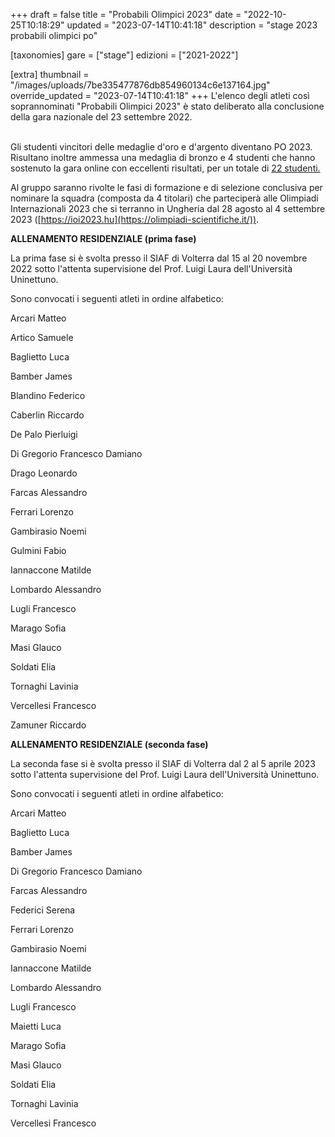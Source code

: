 +++
draft = false
title = "Probabili Olimpici 2023"
date = "2022-10-25T10:18:29"
updated = "2023-07-14T10:41:18"
description = "stage 2023 probabili olimpici po"

[taxonomies]
gare = ["stage"]
edizioni = ["2021-2022"]

[extra]
thumbnail = "/images/uploads/7be335477876db854960134c6e137164.jpg"
override_updated = "2023-07-14T10:41:18"
+++
L'elenco degli atleti così soprannominati "Probabili Olimpici 2023" è stato deliberato alla conclusione della gara nazionale del 23 settembre 2022.

<br/>Gli studenti vincitori delle medaglie d'oro e d'argento diventano PO 2023. Risultano inoltre ammessa una medaglia di bronzo e 4 studenti che hanno sostenuto la gara online con eccellenti risultati, per un totale di [22 studenti.](/oldsite/224/PO_2023_-_sito.xlsx)

Al gruppo saranno rivolte le fasi di formazione e di selezione conclusiva per nominare la squadra (composta da 4 titolari) che parteciperà alle Olimpiadi Internazionali 2023 che si terranno in Ungheria dal 28 agosto al 4 settembre 2023 ([https://ioi2023.hu](https://olimpiadi-scientifiche.it/)).

**ALLENAMENTO RESIDENZIALE (prima fase)**

La prima fase si è svolta presso il SIAF di Volterra dal 15 al 20 novembre 2022 sotto l'attenta supervisione del Prof. Luigi Laura dell'Università Uninettuno.

Sono convocati i seguenti atleti in ordine alfabetico:

Arcari Matteo

Artico Samuele

Baglietto Luca

Bamber James

Blandino Federico

Caberlin Riccardo

De Palo Pierluigi

Di Gregorio Francesco Damiano

Drago Leonardo

Farcas Alessandro

Ferrari Lorenzo

Gambirasio Noemi

Gulmini Fabio

Iannaccone Matilde

Lombardo Alessandro

Lugli Francesco

Marago Sofia

Masi Glauco

Soldati Elia

Tornaghi Lavinia

Vercellesi Francesco

Zamuner Riccardo

**ALLENAMENTO RESIDENZIALE (seconda fase)** 

La seconda fase si è svolta presso il SIAF di Volterra dal 2 al 5 aprile 2023 sotto l'attenta supervisione del Prof. Luigi Laura dell'Università Uninettuno.

Sono convocati i seguenti atleti in ordine alfabetico:

Arcari Matteo

Baglietto Luca

Bamber James

Di Gregorio Francesco Damiano

Farcas Alessandro

Federici Serena

Ferrari Lorenzo

Gambirasio Noemi

Iannaccone Matilde

Lombardo Alessandro

Lugli Francesco

Maietti Luca

Marago Sofia

Masi Glauco

Soldati Elia

Tornaghi Lavinia

Vercellesi Francesco